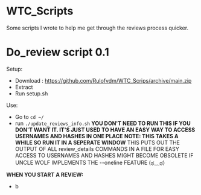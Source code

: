 # WTC_Scripts
Some scripts I wrote to help me get through the reviews process quicker.

# Do_review script 0.1
Setup:
  - Download : https://github.com/Rulofvdm/WTC_Scrips/archive/main.zip
  - Extract
  - Run setup.sh
    
 Use:
  - Go to ```cd ~/```
  - run ```./update_reviews_info.sh```
      __YOU DON'T NEED TO RUN THIS IF YOU DON'T WANT IT. IT'S JUST USED TO HAVE AN EASY WAY TO ACCESS USERNAMES AND HASHES IN ONE PLACE__
      __NOTE: THIS TAKES A WHILE SO RUN IT IN A SEPERATE WINDOW__
      THIS PUTS OUT THE OUTPUT OF ALL review_details COMMANDS IN A FILE FOR EASY ACCESS TO USERNAMES AND HASHES
      MIGHT BECOME OBSOLETE IF UNCLE WOLF IMPLEMENTS THE --oneline FEATURE (ಥ﹏ಥ) 
    
   __WHEN YOU START A REVIEW:__
   - b
